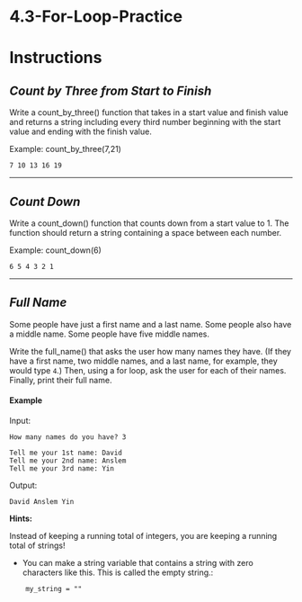 # 4.3-For-Loop-Practice

# Instructions  
## ***Count by Three from Start to Finish***


Write a count_by_three() function that takes in a start value and finish value and returns a string including every third number beginning with the start value and ending with the finish value.

Example: count_by_three(7,21) 
```
7 10 13 16 19
```

__________________________________
## ***Count Down***

Write a count_down() function that counts down from a start value to 1. The function should return a string containing a space between each number.

Example: count_down(6)
```
6 5 4 3 2 1
```

___________________________________
## ***Full Name***


Some people have just a first name and a last name. Some people also have a middle name. Some people have five middle names.

Write the full_name() that asks the user how many names they have. (If they have a first name, two middle names, and a last name, for example, they would type `4`.) Then, using a for loop, ask the user for each of their names. Finally, print their full name.
#### Example
Input:
```
How many names do you have? 3

Tell me your 1st name: David
Tell me your 2nd name: Anslem
Tell me your 3rd name: Yin
```
Output:
```
David Anslem Yin
```

**Hints:**

Instead of keeping a running total of integers, you are keeping a running total of strings!
- You can make a string variable that contains a string with zero characters like this. This is called the empty string.:
```
	my_string = ""
```

  
  
